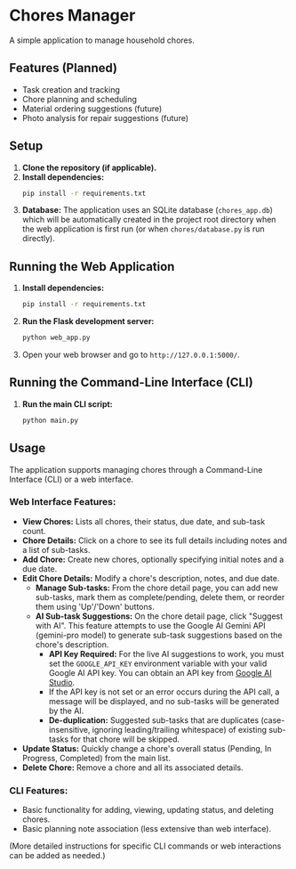 # Chores Manager

A simple application to manage household chores.

## Features (Planned)

*   Task creation and tracking
*   Chore planning and scheduling
*   Material ordering suggestions (future)
*   Photo analysis for repair suggestions (future)

## Setup

1.  **Clone the repository (if applicable).**
2.  **Install dependencies:**
    ```bash
    pip install -r requirements.txt
    ```
3.  **Database:** The application uses an SQLite database (`chores_app.db`) which will be automatically created in the project root directory when the web application is first run (or when `chores/database.py` is run directly).

## Running the Web Application

1.  **Install dependencies:**
    ```bash
    pip install -r requirements.txt
    ```
2.  **Run the Flask development server:**
    ```bash
    python web_app.py
    ```
3.  Open your web browser and go to `http://127.0.0.1:5000/`.

## Running the Command-Line Interface (CLI)

1.  **Run the main CLI script:**
    ```bash
    python main.py
    ```

## Usage

The application supports managing chores through a Command-Line Interface (CLI) or a web interface.

### Web Interface Features:
*   **View Chores:** Lists all chores, their status, due date, and sub-task count.
*   **Chore Details:** Click on a chore to see its full details including notes and a list of sub-tasks.
*   **Add Chore:** Create new chores, optionally specifying initial notes and a due date.
*   **Edit Chore Details:** Modify a chore's description, notes, and due date.
    *   **Manage Sub-tasks:** From the chore detail page, you can add new sub-tasks, mark them as complete/pending, delete them, or reorder them using 'Up'/'Down' buttons.
    *   **AI Sub-task Suggestions:** On the chore detail page, click "Suggest with AI". This feature attempts to use the Google AI Gemini API (gemini-pro model) to generate sub-task suggestions based on the chore's description.
        *   **API Key Required:** For the live AI suggestions to work, you must set the `GOOGLE_API_KEY` environment variable with your valid Google AI API key. You can obtain an API key from [Google AI Studio](https://aistudio.google.com/).
        *   If the API key is not set or an error occurs during the API call, a message will be displayed, and no sub-tasks will be generated by the AI.
        *   **De-duplication:** Suggested sub-tasks that are duplicates (case-insensitive, ignoring leading/trailing whitespace) of existing sub-tasks for that chore will be skipped.
*   **Update Status:** Quickly change a chore's overall status (Pending, In Progress, Completed) from the main list.
*   **Delete Chore:** Remove a chore and all its associated details.

### CLI Features:
*   Basic functionality for adding, viewing, updating status, and deleting chores.
*   Basic planning note association (less extensive than web interface).

(More detailed instructions for specific CLI commands or web interactions can be added as needed.)
